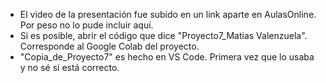 - El video de la presentación fue subido en un link aparte en AulasOnline. Por peso no lo pude incluir aquí.
- Si es posible, abrir el código que dice "Proyecto7_Matias Valenzuela". Corresponde al Google Colab del proyecto.
- "Copia_de_Proyecto7" es hecho en VS Code. Primera vez que lo usaba y no sé si está correcto.
